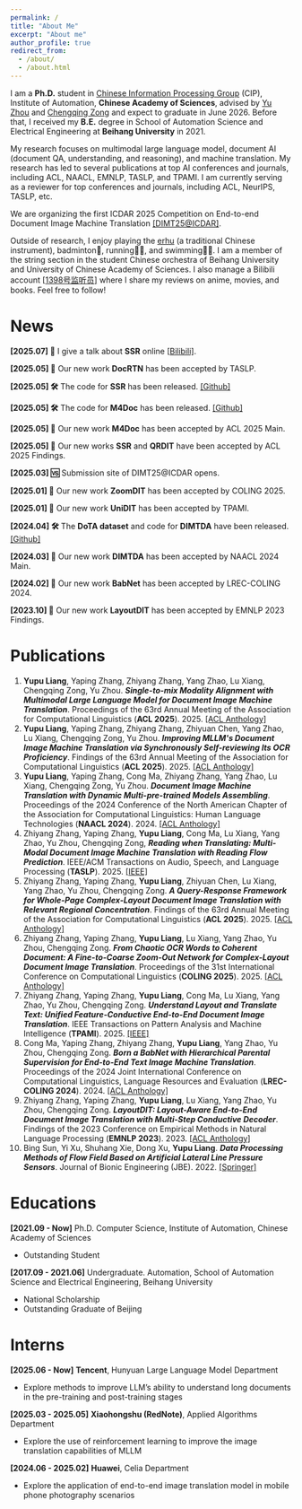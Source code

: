 ```yaml
---
permalink: /
title: "About Me"
excerpt: "About me"
author_profile: true
redirect_from: 
  - /about/
  - /about.html
---
```


I am a **Ph.D.** student in [Chinese Information Processing Group](http://www.nlpr.ia.ac.cn/cip/staff.htm) (CIP), Institute of Automation, **Chinese Academy of Sciences**, advised by [Yu Zhou](https://people.ucas.ac.cn/~zhouyu) and [Chengqing Zong](https://people.ucas.ac.cn/~zongchengqing) and expect to graduate in June 2026.
Before that, I received my **B.E.** degree in School of Automation Science and Electrical Engineering at **Beihang University** in 2021.

My research focuses on multimodal large language model, document AI (document QA, understanding, and reasoning), and machine translation.
My research has led to several publications at top AI conferences and journals, including ACL, NAACL, EMNLP, TASLP, and TPAMI.
I am currently serving as a reviewer for top conferences and journals, including ACL, NeurIPS, TASLP, etc.

We are organizing the first ICDAR 2025 Competition on End-to-end Document Image Machine Translation [\[DIMT25@ICDAR\]](https://cip-documentai.github.io/).

Outside of research, I enjoy playing the [erhu](https://en.wikipedia.org/wiki/Erhu) (a traditional Chinese instrument), badminton🏸, running🏃🏻, and swimming🏊🏻.
I am a member of the string section in the student Chinese orchestra of Beihang University and University of Chinese Academy of Sciences.
I also manage a Bilibili account \[[1398号监听员\]](https://space.bilibili.com/161643711/upload/opus) where I share my reviews on anime, movies, and books. Feel free to follow!

# News
**[2025.07] 🎤** I give a talk about **SSR** online \[[Bilibili\]](https://www.bilibili.com/video/BV1KEbUziEhB/).

**[2025.05] 📄** Our new work **DocRTN** has been accepted by TASLP.

**[2025.05] 🛠️** The code for **SSR** has been released. [\[Github\]](https://github.com/liangyupu/SSR)

**[2025.05] 🛠️** The code for **M4Doc** has been released. [\[Github\]](https://github.com/liangyupu/M4Doc)

**[2025.05] 📄** Our new work **M4Doc** has been accepted by ACL 2025 Main.

**[2025.05] 📄** Our new works **SSR** and **QRDIT** have been accepted by ACL 2025 Findings.

**[2025.03] 🆚** Submission site of DIMT25@ICDAR opens.

**[2025.01] 📄** Our new work **ZoomDIT** has been accepted by COLING 2025.

**[2025.01] 📄** Our new work **UniDIT** has been accepted by TPAMI.

**[2024.04] 🛠️** The **DoTA dataset** and code for **DIMTDA**  have been released. [\[Github\]](https://github.com/liangyupu/DIMTDA)

**[2024.03] 📄** Our new work **DIMTDA** has been accepted by NAACL 2024 Main.

**[2024.02] 📄** Our new work **BabNet** has been accepted by LREC-COLING 2024.

**[2023.10] 📄** Our new work **LayoutDIT** has been accepted by EMNLP 2023 Findings.

# Publications
1. **Yupu Liang**, Yaping Zhang, Zhiyang Zhang, Yang Zhao, Lu Xiang, Chengqing Zong, Yu Zhou. ***Single-to-mix Modality Alignment with Multimodal Large Language Model for Document Image Machine Translation***. Proceedings of the 63rd Annual Meeting of the Association for Computational Linguistics (**ACL 2025**). 2025. [\[ACL Anthology\]](https://aclanthology.org/2025.acl-long.606/)
2. **Yupu Liang**, Yaping Zhang, Zhiyang Zhang, Zhiyuan Chen, Yang Zhao, Lu Xiang, Chengqing Zong, Yu Zhou. ***Improving MLLM's Document Image Machine Translation via Synchronously Self-reviewing Its OCR Proficiency***. Findings of the 63rd Annual Meeting of the Association for Computational Linguistics (**ACL 2025**). 2025. [\[ACL Anthology\]](https://aclanthology.org/2025.findings-acl.1213/)
3. **Yupu Liang**, Yaping Zhang, Cong Ma, Zhiyang Zhang, Yang Zhao, Lu Xiang, Chengqing Zong, Yu Zhou. ***Document Image Machine Translation with Dynamic Multi-pre-trained Models Assembling***. Proceedings of the 2024 Conference of the North American Chapter of the Association for Computational Linguistics: Human Language Technologies (**NAACL 2024**). 2024. [\[ACL Anthology\]](https://aclanthology.org/2024.naacl-long.392)
4. Zhiyang Zhang, Yaping Zhang, **Yupu Liang**, Cong Ma, Lu Xiang, Yang Zhao, Yu Zhou, Chengqing Zong, ***Reading when Translating: Multi-Modal Document Image Machine Translation with Reading Flow Prediction***. IEEE/ACM Transactions on Audio, Speech, and Language Processing (**TASLP**). 2025. [\[IEEE\]](https://ieeexplore.ieee.org/abstract/document/11030326)
5. Zhiyang Zhang, Yaping Zhang, **Yupu Liang**, Zhiyuan Chen, Lu Xiang, Yang Zhao, Yu Zhou, Chengqing Zong. ***A Query-Response Framework for Whole-Page Complex-Layout Document Image Translation with Relevant Regional Concentration***. Findings of the 63rd Annual Meeting of the Association for Computational Linguistics (**ACL 2025**). 2025. [\[ACL Anthology\]](https://aclanthology.org/2025.findings-acl.1213/)
6. Zhiyang Zhang, Yaping Zhang, **Yupu Liang**, Lu Xiang, Yang Zhao, Yu Zhou, Chengqing Zong. ***From Chaotic OCR Words to Coherent Document: A Fine-to-Coarse Zoom-Out Network for Complex-Layout Document Image Translation***. Proceedings of the 31st International Conference on Computational Linguistics (**COLING 2025**). 2025. [\[ACL Anthology\]](https://aclanthology.org/2025.coling-main.723/)
7. Zhiyang Zhang, Yaping Zhang, **Yupu Liang**, Cong Ma, Lu Xiang, Yang Zhao, Yu Zhou, Chengqing Zong. ***Understand Layout and Translate Text: Unified Feature-Conductive End-to-End Document Image Translation***. IEEE Transactions on Pattern Analysis and Machine Intelligence (**TPAMI**). 2025. [\[IEEE\]](https://ieeexplore.ieee.org/abstract/document/10844563)
8. Cong Ma, Yaping Zhang, Zhiyang Zhang, **Yupu Liang**, Yang Zhao, Yu Zhou, Chengqing Zong. ***Born a BabNet with Hierarchical Parental Supervision for End-to-End Text Image Machine Translation***. Proceedings of the 2024 Joint International Conference on Computational Linguistics, Language Resources and Evaluation (**LREC-COLING 2024**). 2024. [\[ACL Anthology\]](https://aclanthology.org/2024.lrec-main.222/)
9. Zhiyang Zhang, Yaping Zhang, **Yupu Liang**, Lu Xiang, Yang Zhao, Yu Zhou, Chengqing Zong. ***LayoutDIT: Layout-Aware End-to-End Document Image Translation with Multi-Step Conductive Decoder***. Findings of the 2023 Conference on Empirical Methods in Natural Language Processing (**EMNLP 2023**). 2023. [\[ACL Anthology\]](https://aclanthology.org/2023.findings-emnlp.673/)
10. Bing Sun, Yi Xu, Shuhang Xie, Dong Xu, **Yupu Liang**. ***Data Processing Methods of Flow Field Based on Artificial Lateral Line Pressure Sensors***. Journal of Bionic Engineering (JBE). 2022. [\[Springer\]](https://link.springer.com/article/10.1007/s42235-022-00232-x)

# Educations
**[2021.09 - Now]** Ph.D. Computer Science, Institute of Automation, Chinese Academy of Sciences
* Outstanding Student

**[2017.09 - 2021.06]** Undergraduate. Automation, School of Automation Science and Electrical Engineering, Beihang University
* National Scholarship
* Outstanding Graduate of Beijing

# Interns
**[2025.06 - Now]** **Tencent**, Hunyuan Large Language Model Department
* Explore methods to improve LLM’s ability to understand long documents in the pre-training and post-training stages

**[2025.03 - 2025.05]** **Xiaohongshu (RedNote)**, Applied Algorithms Department
* Explore the use of reinforcement learning to improve the image translation capabilities of MLLM

**[2024.06 - 2025.02]** **Huawei**, Celia Department
* Explore the application of end-to-end image translation model in mobile phone photography scenarios




